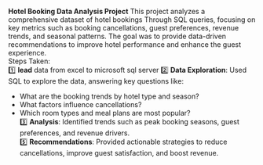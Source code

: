 **Hotel Booking Data Analysis Project**
This project analyzes a comprehensive dataset of hotel bookings Through SQL queries, focusing on key metrics such as booking cancellations, guest preferences, revenue trends, and seasonal patterns. The goal was to provide data-driven recommendations to improve hotel performance and enhance the guest experience.  
Steps Taken:  
1️⃣ **lead** data from excel to microsoft sql server
2️⃣ **Data Exploration**: Used SQL to explore the data, answering key questions like:  
   - What are the booking trends by hotel type and season?  
   - What factors influence cancellations?  
   - Which room types and meal plans are most popular?  
3️⃣ **Analysis**: Identified trends such as peak booking seasons, guest preferences, and revenue drivers.  
5️⃣ **Recommendations**: Provided actionable strategies to reduce cancellations, improve guest satisfaction, and boost revenue. 
